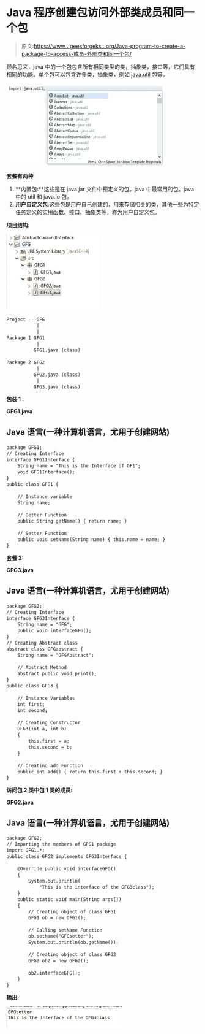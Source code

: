 # Java 程序创建包访问外部类成员和同一个包

> 原文:[https://www . geesforgeks . org/Java-program-to-create-a-package-to-access-成员-外部类和同一个包/](https://www.geeksforgeeks.org/java-program-to-create-a-package-to-access-the-member-of-external-class-and-same-package/)

顾名思义，java 中的一个包包含所有相同类型的类，抽象类，接口等，它们具有相同的功能。单个包可以包含许多类，抽象类，例如 [java.util 包](https://www.geeksforgeeks.org/java-util-package-java/)等。

![](img/46f5716d8d362f348b7eb2690cb7cfe5.png)

**套餐有两种**:

1.  **内置包:**这些是在 java jar 文件中预定义的包。java 中最常用的包。java 中的 util 和 java.io 包。
2.  **用户自定义包**:这些包是用户自己创建的，用来存储相关的类，其他一些为特定任务定义的实用函数、接口、抽象类等，称为用户自定义包。

**项目结构**:

![](img/50049cd4bf899389876759c385a050ff.png)

```
Project -- GFG 
           | 
           |  
Package 1 GFG1
           |
          GFG1.java (class)

Package 2 GFG2
           |
          GFG2.java (class)
           |
          GFG3.java (class)
```

**包装 1** :

**GFG1.java**

## Java 语言(一种计算机语言，尤用于创建网站)

```
package GFG1;
// Creating Interface
interface GFG1Interface {
    String name = "This is the Interface of GF1";
    void GFG1Interface();
}
public class GFG1 {

    // Instance variable
    String name;

    // Getter Function
    public String getName() { return name; }

    // Setter Function
    public void setName(String name) { this.name = name; }
}
```

**套餐 2:**

**GFG3.java**

## Java 语言(一种计算机语言，尤用于创建网站)

```
package GFG2;
// Creating Interface
interface GFG3Interface {
    String name = "GFG";
    public void interfaceGFG();
}
// Creating Abstract class
abstract class GFGabstract {
    String name = "GFGAbstract";

    // Abstract Method
    abstract public void print();
}
public class GFG3 {

    // Instance Variables
    int first;
    int second;

    // Creating Constructor
    GFG3(int a, int b)
    {
        this.first = a;
        this.second = b;
    }

    // Creating add Function
    public int add() { return this.first + this.second; }
}
```

**访问包 2 类中包 1 类的成员:**

**GFG2.java**

## Java 语言(一种计算机语言，尤用于创建网站)

```
package GFG2;
// Importing the members of GFG1 package
import GFG1.*;
public class GFG2 implements GFG3Interface {

    @Override public void interfaceGFG()
    {
        System.out.println(
            "This is the interface of the GFG3class");
    }
    public static void main(String args[])
    {
        // Creating object of class GFG1
        GFG1 ob = new GFG1();

        // Calling setName Function
        ob.setName("GFGsetter");
        System.out.println(ob.getName());

        // Creating object of class GFG2
        GFG2 ob2 = new GFG2();

        ob2.interfaceGFG();
    }
}
```

**输出:**

![](img/e8d315b2bb02b1a97affe0abcac04988.png)